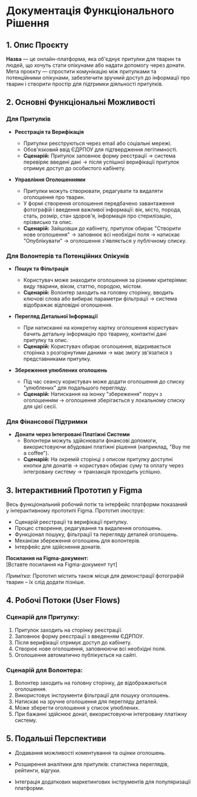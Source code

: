 # Документація Функціонального Рішення

## 1. Опис Проєкту

**Назва** — це онлайн-платформа, яка об'єднує притулки для тварин та людей, що хочуть стати опікунами або надати допомогу через донати. Мета проєкту — спростити комунікацію між притулками та потенційними опікунами, забезпечити зручний доступ до інформації про тварин і створити простір для підтримки діяльності притулків.

## 2. Основні Функціональні Можливості

### Для Притулків

- **Реєстрація та Верифікація**

  - Притулки реєструються через email або соціальні мережі.
  - Обов'язковий ввід ЄДРПОУ для підтвердження легітимності.
  - **Сценарій:** Притулок заповнює форму реєстрації → система перевіряє введені дані → після успішної верифікації притулок отримує доступ до особистого кабінету.

- **Управління Оголошеннями**
  - Притулки можуть створювати, редагувати та видаляти оголошення про тварин.
  - У формі створення оголошення передбачено завантаження фотографій і введення важливої інформації: вік, місто, порода, стать, розмір, стан здоров'я, інформація про стерилізацію, прізвисько та опис.
  - **Сценарій:** Зайшовши до кабінету, притулок обирає "Створити нове оголошення" → заповнює всі необхідні поля → натискає "Опублікувати" → оголошення з'являється у публічному списку.

### Для Волонтерів та Потенційних Опікунів

- **Пошук та Фільтрація**

  - Користувач може знаходити оголошення за різними критеріями: виду тварини, віком, статтю, породою, містом.
  - **Сценарій:** Волонтер заходить на головну сторінку, вводить ключові слова або вибирає параметри фільтрації → система відображає відповідні оголошення.

- **Перегляд Детальної Інформації**

  - При натисканні на конкретну картку оголошення користувач бачить детальну інформацію про тварину, контактні дані притулку та опис.
  - **Сценарій:** Користувач обирає оголошення, відкривається сторінка з розгорнутими даними → має змогу зв'язатися з представниками притулку.

- **Збереження улюблених оголошень**
  - Під час сеансу користувач може додати оголошення до списку "улюблених" для подальшого перегляду.
  - **Сценарій:** Натискання на іконку "збереження" поруч з оголошенням → оголошення зберігається у локальному списку для цієї сесії.

### Для Фінансової Підтримки

- **Донати через Інтегровані Платіжні Системи**
  - Волонтери можуть здійснювати фінансові допомоги, використовуючи вбудовані платіжні рішення (наприклад, "Buy me a coffee").
  - **Сценарій:** На окремій сторінці з описом притулку доступні кнопки для донатів → користувач обирає суму та оплату через інтегровану систему → транзакція проходить успішно.

## 3. Інтерактивний Прототип у Figma

Весь функціональний робочий потік та інтерфейс платформи показаний у інтерактивному прототипі Figma. Прототип ілюструє:

- Сценарій реєстрації та верифікації притулку.
- Процес створення, редагування та видалення оголошень.
- Функціонал пошуку, фільтрації та перегляду деталей оголошень.
- Механізм збереження оголошень для волонтерів.
- Інтерфейс для здійснення донатів.

**Посилання на Figma-документ:**  
[Вставте посилання на Figma-документ тут]

_Примітка:_ Прототип містить також місця для демонстрації фотографій тварин – їх слід додати пізніше.

## 4. Робочі Потоки (User Flows)

### Сценарій для Притулку:

1. Притулок заходить на сторінку реєстрації.
2. Заповнює форму реєстрації з введенням ЄДРПОУ.
3. Після верифікації отримує доступ до кабінету.
4. Створює нове оголошення, заповнюючи всі необхідні поля.
5. Оголошення автоматично публікується на сайті.

### Сценарій для Волонтера:

1. Волонтер заходить на головну сторінку, де відображаються оголошення.
2. Використовує інструменти фільтрації для пошуку оголошень.
3. Натискає на зручне оголошення для перегляду деталей.
4. Може зберегти оголошення у список улюблених.
5. При бажанні здійснює донат, використовуючи інтегровану платіжну систему.

## 5. Подальші Перспективи

- Додавання можливості коментування та оцінки оголошень.

- Розширення аналітики для притулків: статистика переглядів, рейтинги, відгуки.
- Інтеграція додаткових маркетингових інструментів для популяризації платформи.
